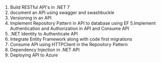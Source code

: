 1. Build RESTful API's in .NET 7
2. document an API using swagger and swashbuckle
3. Versioning in an API
4. Implement Repository Pattern in API to database using EF
5.Implement Authentication and Authorization in API and Consume API
6. .NET Identity to Authenticate API
7. Integrate Entity Framework along with code first migrations
8. Consume API using HTTPClient in the Repository Pattern
9. Dependency Injection in .NET API
10. Deploying API to Azure
